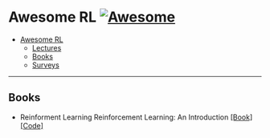 # Awesome RL  [![Awesome](https://cdn.rawgit.com/sindresorhus/awesome/d7305f38d29fed78fa85652e3a63e154dd8e8829/media/badge.svg)](https://github.com/sindresorhus/awesome)



- [Awesome RL](#awesome-python)
   - [Lectures](#lectures)
   - [Books](#books)
   - [Surveys](#surveys)


---

## Books
* Reinforment Learning Reinforcement Learning: An Introduction [[Book]](http://incompleteideas.net/book/ebook/the-book.html) [[Code]](http://incompleteideas.net/book/code/code.html)

